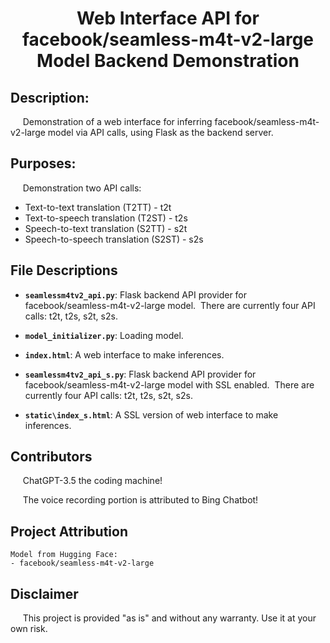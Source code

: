 # <div align="center">Web Interface API for facebook/seamless-m4t-v2-large Model Backend Demonstration</div>

## Description:

&nbsp;&nbsp;&nbsp;&nbsp;&nbsp;Demonstration of a web interface for inferring facebook/seamless-m4t-v2-large model via API calls, using Flask as the backend server.

## Purposes:

&nbsp;&nbsp;&nbsp;&nbsp;&nbsp;Demonstration two API calls:
- Text-to-text translation (T2TT) - t2t
- Text-to-speech translation (T2ST) - t2s
- Speech-to-text translation (S2TT) - s2t
- Speech-to-speech translation (S2ST) - s2s


## File Descriptions

- **`seamlessm4tv2_api.py`**: Flask backend API provider for facebook/seamless-m4t-v2-large model.  &nbsp;There are currently four API calls: t2t, t2s, s2t, s2s.

- **`model_initializer.py`**:  Loading model.

- **`index.html`**:  A web interface to make inferences.

- **`seamlessm4tv2_api_s.py`**: Flask backend API provider for facebook/seamless-m4t-v2-large model with SSL enabled.  &nbsp;There are currently four API calls: t2t, t2s, s2t, s2s.  

- **`static\index_s.html`**:  A SSL version of web interface to make inferences.

## Contributors 

&nbsp;&nbsp;&nbsp;&nbsp;&nbsp;ChatGPT-3.5 the coding machine!

&nbsp;&nbsp;&nbsp;&nbsp;&nbsp;The voice recording portion is attributed to Bing Chatbot!

## Project Attribution
    Model from Hugging Face: 
    - facebook/seamless-m4t-v2-large

## Disclaimer

&nbsp;&nbsp;&nbsp;&nbsp;&nbsp;This project is provided "as is" and without any warranty. Use it at your own risk. 
    






